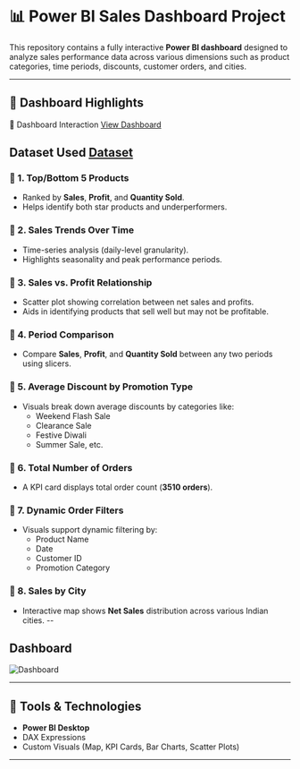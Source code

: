 # 📊 Power BI Sales Dashboard Project

This repository contains a fully interactive **Power BI dashboard** designed to analyze sales performance data across various dimensions such as product categories, time periods, discounts, customer orders, and cities.

---

## 🚀 Dashboard Highlights 
🔹 Dashboard Interaction <a href="https://github.com/iamgouravjha/Sales-Dashboard-Power-BI-Project/blob/main/Dashboard.png">View Dashboard</a>
## Dataset Used <a href ="https://github.com/iamgouravjha/Sales-Dashboard-Power-BI-Project/blob/main/Store%2BData.xlsx">Dataset</a>

### 🔹 1. Top/Bottom 5 Products
- Ranked by **Sales**, **Profit**, and **Quantity Sold**.
- Helps identify both star products and underperformers.

### 🔹 2. Sales Trends Over Time
- Time-series analysis (daily-level granularity).
- Highlights seasonality and peak performance periods.

### 🔹 3. Sales vs. Profit Relationship
- Scatter plot showing correlation between net sales and profits.
- Aids in identifying products that sell well but may not be profitable.

### 🔹 4. Period Comparison
- Compare **Sales**, **Profit**, and **Quantity Sold** between any two periods using slicers.

### 🔹 5. Average Discount by Promotion Type
- Visuals break down average discounts by categories like:
  - Weekend Flash Sale
  - Clearance Sale
  - Festive Diwali
  - Summer Sale, etc.

### 🔹 6. Total Number of Orders
- A KPI card displays total order count (**3510 orders**).

### 🔹 7. Dynamic Order Filters
- Visuals support dynamic filtering by:
  - Product Name
  - Date
  - Customer ID
  - Promotion Category

### 🔹 8. Sales by City
- Interactive map shows **Net Sales** distribution across various Indian cities.
--
## Dashboard
  ![Dashboard](https://github.com/user-attachments/assets/663914cb-ddc4-4102-b514-db6f976df004)


---

## 🧰 Tools & Technologies

- **Power BI Desktop**
- DAX Expressions
- Custom Visuals (Map, KPI Cards, Bar Charts, Scatter Plots)

---

